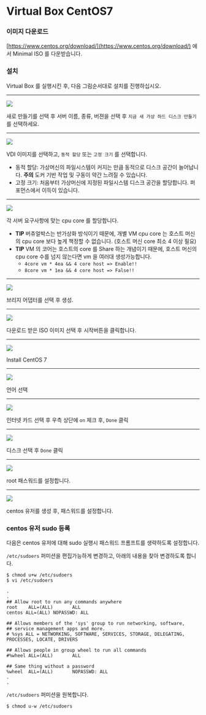 # Virtual Box CentOS7

### 이미지 다운로드

[https://www.centos.org/download/](https://www.centos.org/download/) 에서 Minimal ISO 를 다운받습니다.

### 설치

Virtual Box 를 실행시킨 후, 다음 그림순서대로 설치를 진행하십시오.

---
![](image/virtual1.png)

새로 만들기를 선택 후 서버 이름, 종류, 버젼을 선택 후 `지금 새 가상 하드 디스크 만들기` 를 선택하세요.

---
![](image/virtual2.png)

VDI 이미지를 선택하고, `동적 할당` 또는 `고정 크기` 를 선택합니다.
 
 - 동적 할당: 가상머신의 파일시스템이 커지는 만큼 동적으로 디스크 공간이 늘어납니다. **주의** 도커 기반 작업 및 구동이 약간 느려질 수 있습니다.
 - 고정 크기: 처음부터 가상머신에 지정된 파일시스템 디스크 공간을 할당합니다. 퍼포먼스에서 이득이 있습니다.

---
![](image/virtual3.png)

각 서버 요구사항에 맞는 cpu core 를 할당합니다.

- **TIP** 버츄얼박스는 반가상화 방식이기 때문에, 개별 VM cpu core 는 호스트 머신의 cpu core 보다 높게 책정할 수 없습니다. (호스트 머신 core 최소 4 이상 필요)
- **TIP** VM 의 코어는 호스트의 core 를 Share 하는 개념이기 때문에, 호스트 머신의 cpu core 수를 넘지 않는다면 vm 을 여러대 생성가능합니다.
  - `4core vm * 4ea && 4 core host => Enable!!`
  - `8core vm * 1ea && 4 core host => False!!`

---
![](image/virtual4.png)

브리지 어댑터를 선택 후 생성.

---
![](image/virtual5.png)

다운로드 받은 ISO 이미지 선택 후 시작버튼을 클릭합니다.

---
![](image/virtual6.png)

Install CentOS 7

---
![](image/virtual7.png)

언어 선택

---
![](image/virtual8.png)

인터넷 카드 선택 후 우측 상단에  `on` 체크 후, `Done` 클릭

---
![](image/virtual9.png)

디스크 선택 후 `Done` 클릭

---
![](image/virtual10.png)

root 패스워드를 설정합니다.

---
![](image/virtual11.png)

centos 유저를 생성 후, 패스워드를 설정합니다.


### centos 유저 sudo 등록

다음은 centos 유저에 대해 sudo 실행시 패스워드 프롬프트를 생략하도록 설정합니다.

`/etc/sudoers` 퍼미션을 편집가능하게 변경하고, 아래의 내용을 찾아 변경하도록 합니다.

```
$ chmod u+w /etc/sudoers
$ vi /etc/sudoers

.
.
## Allow root to run any commands anywhere
root    ALL=(ALL)       ALL
centos ALL=(ALL) NOPASSWD: ALL

## Allows members of the 'sys' group to run networking, software,
## service management apps and more.
# %sys ALL = NETWORKING, SOFTWARE, SERVICES, STORAGE, DELEGATING, PROCESSES, LOCATE, DRIVERS

## Allows people in group wheel to run all commands
#%wheel ALL=(ALL)       ALL

## Same thing without a password
%wheel  ALL=(ALL)       NOPASSWD: ALL
.
.
```

`/etc/sudoers` 퍼미션을 원복합니다.

```
$ chmod u-w /etc/sudoers
```